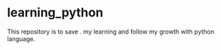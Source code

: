 # learning_python
This repository is to save . my learning and follow my growth with python language.
